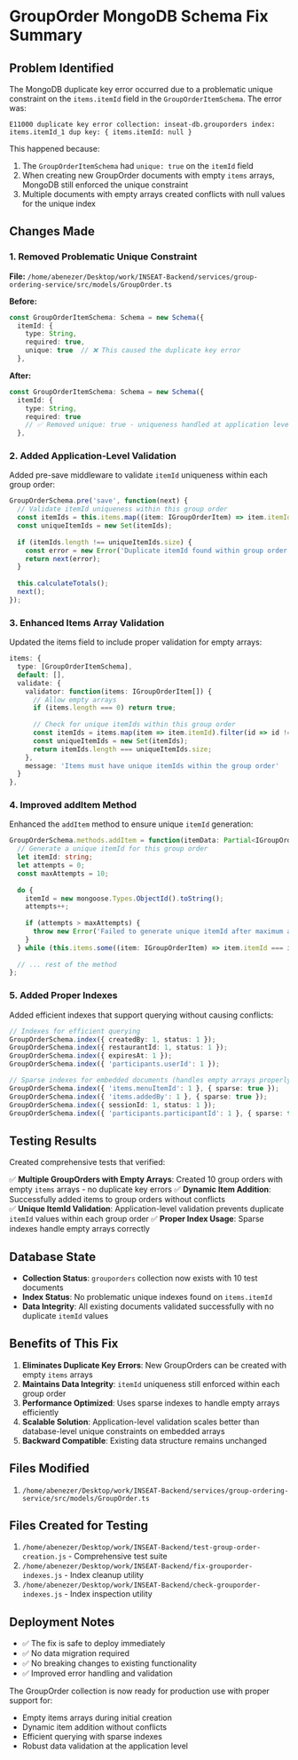 # GroupOrder MongoDB Schema Fix Summary

## Problem Identified

The MongoDB duplicate key error occurred due to a problematic unique constraint on the `items.itemId` field in the `GroupOrderItemSchema`. The error was:

```
E11000 duplicate key error collection: inseat-db.grouporders index: items.itemId_1 dup key: { items.itemId: null }
```

This happened because:
1. The `GroupOrderItemSchema` had `unique: true` on the `itemId` field
2. When creating new GroupOrder documents with empty `items` arrays, MongoDB still enforced the unique constraint
3. Multiple documents with empty arrays created conflicts with null values for the unique index

## Changes Made

### 1. Removed Problematic Unique Constraint

**File:** `/home/abenezer/Desktop/work/INSEAT-Backend/services/group-ordering-service/src/models/GroupOrder.ts`

**Before:**
```typescript
const GroupOrderItemSchema: Schema = new Schema({
  itemId: {
    type: String,
    required: true,
    unique: true  // ❌ This caused the duplicate key error
  },
```

**After:**
```typescript
const GroupOrderItemSchema: Schema = new Schema({
  itemId: {
    type: String,
    required: true
    // ✅ Removed unique: true - uniqueness handled at application level
  },
```

### 2. Added Application-Level Validation

Added pre-save middleware to validate `itemId` uniqueness within each group order:

```typescript
GroupOrderSchema.pre('save', function(next) {
  // Validate itemId uniqueness within this group order
  const itemIds = this.items.map((item: IGroupOrderItem) => item.itemId);
  const uniqueItemIds = new Set(itemIds);
  
  if (itemIds.length !== uniqueItemIds.size) {
    const error = new Error('Duplicate itemId found within group order');
    return next(error);
  }
  
  this.calculateTotals();
  next();
});
```

### 3. Enhanced Items Array Validation

Updated the items field to include proper validation for empty arrays:

```typescript
items: {
  type: [GroupOrderItemSchema],
  default: [],
  validate: {
    validator: function(items: IGroupOrderItem[]) {
      // Allow empty arrays
      if (items.length === 0) return true;
      
      // Check for unique itemIds within this group order
      const itemIds = items.map(item => item.itemId).filter(id => id != null);
      const uniqueItemIds = new Set(itemIds);
      return itemIds.length === uniqueItemIds.size;
    },
    message: 'Items must have unique itemIds within the group order'
  }
},
```

### 4. Improved addItem Method

Enhanced the `addItem` method to ensure unique `itemId` generation:

```typescript
GroupOrderSchema.methods.addItem = function(itemData: Partial<IGroupOrderItem>) {
  // Generate a unique itemId for this group order
  let itemId: string;
  let attempts = 0;
  const maxAttempts = 10;
  
  do {
    itemId = new mongoose.Types.ObjectId().toString();
    attempts++;
    
    if (attempts > maxAttempts) {
      throw new Error('Failed to generate unique itemId after maximum attempts');
    }
  } while (this.items.some((item: IGroupOrderItem) => item.itemId === itemId));
  
  // ... rest of the method
};
```

### 5. Added Proper Indexes

Added efficient indexes that support querying without causing conflicts:

```typescript
// Indexes for efficient querying
GroupOrderSchema.index({ createdBy: 1, status: 1 });
GroupOrderSchema.index({ restaurantId: 1, status: 1 });
GroupOrderSchema.index({ expiresAt: 1 });
GroupOrderSchema.index({ 'participants.userId': 1 });

// Sparse indexes for embedded documents (handles empty arrays properly)
GroupOrderSchema.index({ 'items.menuItemId': 1 }, { sparse: true });
GroupOrderSchema.index({ 'items.addedBy': 1 }, { sparse: true });
GroupOrderSchema.index({ sessionId: 1, status: 1 });
GroupOrderSchema.index({ 'participants.participantId': 1 }, { sparse: true });
```

## Testing Results

Created comprehensive tests that verified:

✅ **Multiple GroupOrders with Empty Arrays**: Created 10 group orders with empty `items` arrays - no duplicate key errors
✅ **Dynamic Item Addition**: Successfully added items to group orders without conflicts  
✅ **Unique ItemId Validation**: Application-level validation prevents duplicate `itemId` values within each group order
✅ **Proper Index Usage**: Sparse indexes handle empty arrays correctly

## Database State

- **Collection Status**: `grouporders` collection now exists with 10 test documents
- **Index Status**: No problematic unique indexes found on `items.itemId`
- **Data Integrity**: All existing documents validated successfully with no duplicate `itemId` values

## Benefits of This Fix

1. **Eliminates Duplicate Key Errors**: New GroupOrders can be created with empty `items` arrays
2. **Maintains Data Integrity**: `itemId` uniqueness still enforced within each group order
3. **Performance Optimized**: Uses sparse indexes to handle empty arrays efficiently
4. **Scalable Solution**: Application-level validation scales better than database-level unique constraints on embedded arrays
5. **Backward Compatible**: Existing data structure remains unchanged

## Files Modified

1. `/home/abenezer/Desktop/work/INSEAT-Backend/services/group-ordering-service/src/models/GroupOrder.ts`

## Files Created for Testing

1. `/home/abenezer/Desktop/work/INSEAT-Backend/test-group-order-creation.js` - Comprehensive test suite
2. `/home/abenezer/Desktop/work/INSEAT-Backend/fix-grouporder-indexes.js` - Index cleanup utility
3. `/home/abenezer/Desktop/work/INSEAT-Backend/check-grouporder-indexes.js` - Index inspection utility

## Deployment Notes

- ✅ The fix is safe to deploy immediately 
- ✅ No data migration required
- ✅ No breaking changes to existing functionality
- ✅ Improved error handling and validation

The GroupOrder collection is now ready for production use with proper support for:
- Empty items arrays during initial creation
- Dynamic item addition without conflicts  
- Efficient querying with sparse indexes
- Robust data validation at the application level